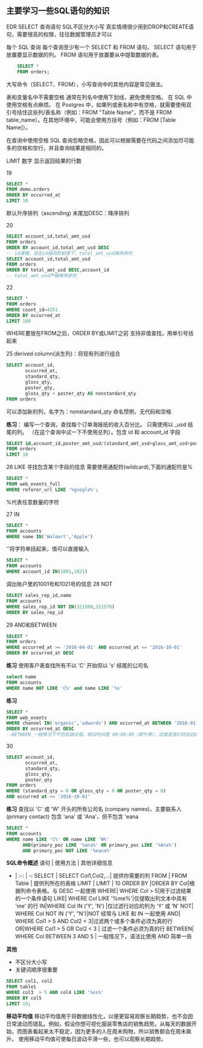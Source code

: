 ﻿## 主要学习一些SQL语句的知识
EDR 
SELECT 查询语句
SQL不区分大小写
真实情境很少用到DROP和CREATE语句，需要很高的权限，往往数据管理员才可以

每个 SQL 查询
每个查询至少有一个 SELECT 和 FROM 语句。 SELECT 语句用于放置要显示数据的列。 FROM 语句用于放置要从中提取数据的表。
```sql
    SELECT *  
    FROM orders;
```

大写命令（SELECT、FROM），小写查询中的其他内容是常见做法。


表和变量名中不需要空格
通常在列名中使用下划线，避免使用空格。 在 SQL 中使用空格有点麻烦。 在 Postgres 中，如果列或表名称中有空格，就需要使用双引号括住这些列/表名称（例如：FROM \"Table Name\"，而不是 FROM table_name）。在其他环境中，可能会使用方括号（例如：FROM [Table Name]）。

在查询中使用空格
SQL 查询忽略空格，因此可以根据需要在代码之间添加尽可能多的空格和空行，并且查询结果是相同的。

LIMIT 数字
显示返回结果的行数

19  
```sql
SELECT *
FROM demo.orders
ORDER BY occurred_at
LIMIT 10
```
默认升序排列（ascending)
末尾加DESC：降序排列

20
```sql
SELECT account_id,total_amt_usd
FROM orders
ORDER BY account_id,total_amt_usd DESC
-- id递增，且在id相同的前提下，total_amt_usd降序排列
SELECT account_id,total_amt_usd
FROM orders
ORDER BY total_amt_usd DESC,account_id
-- total_amt_usd严格降序排列
```
22
```sql
SELECT *
FROM orders
WHERE count_id=4251
ORDER BY occurred_at
LIMIT 100
```
WHERE要放在FROM之后，ORDER BY或LIMIT之前
支持非值查找，用单引号括起来

25
derived column(派生列)：将现有列进行组合
```sql
SELECT account_id,
       occurred_at,
       standard_qty,
       gloss_qty,
       poster_qty,
       gloss_qty + poster_qty AS nonstandard_qty
FROM orders
```
可以添加新的列，名字为：nonstandard_qty
命名惯例，无代码和空格

**练习**：
编写一个查询，查找每个订单海报纸的收入百分比。 只需使用以 _usd 结尾的列。 （在这个查询中试一下不使用总列）。包含 id 和 account_id 字段

```sql
SELECT id,account_id,poster_amt_usd/(standard_amt_usd+gloss_amt_usd+poster_amt_usd) AS post_per
FROM orders
LIMIT 10
```

26
LIKE 寻找包含某个字段的信息
需要使用通配符(wildcard),下面的通配符是%
```sql
SELECT *
FROM web_events_full
WHERE referer_url LIKE '%google%';
```
%代表任意数量的字符

27
IN
```sql
SELECT *
FROM accounts
WHERE name IN('Walmart','Apple')
```
''将字符串括起来，值可以直接输入
```sql    
SELECT *
FROM accounts
WHERE account_id IN(1001,1021)
```
调出账户里的1001号和1021号的信息
28
NOT
```sql
SELECT sales_rep_id,name
FROM accounts
WHERE sales_rep_id NOT IN(321500,321570)
ORDER BY sales_rep_id
```
29
AND和BETWEEN
```sql
SELECT *
FROM orders
WHERE occurred_at >= '2016-04-01' AND occurred_at <= '2016-10-01'
ORDER BY occurred_at DESC
```
**练习**
使用客户表查找所有不以 'C' 开始但以 's' 结尾的公司名
```sql
select name
FROM accounts
WHERE name NOT LIKE 'C%' and name LIKE '%s'
```
**练习**
```sql
SELECT *
FROM web_events
WHERE channel IN('organic','adwords') AND occurred_at BETWEEN '2016-01-01' AND '2017-01-01'
ORDER BY occurred_at DESC
--BETWEEN 一般情况下不包括端点值，假设时间是 00:00:00（即午夜），这就是我们将右边的时间点设置为 '2017-01-01' 的原因了
```
30
```sql
SELECT account_id,
       occurred_at,
       standard_qty,
       gloss_qty,
       poster_qty
FROM orders
WHERE (standard_qty = 0 OR gloss_qty = 0 OR poster_qty = 0)
AND occurred at >= '2016-10-01'
```
**练习**
查找以 'C' 或 'W' 开头的所有公司名 (company names)，主要联系人 (primary contact) 包含 'ana' 或 'Ana'，但不包含 'eana
```sql
SELECT *
FROM accounts
WHERE name LIKE 'C%' OR name LIKE 'W%' 
	  AND(primary_poc LIKE '%ana%' OR primary_poc LIKE '%Ana%')
      AND primary_poc NOT LIKE '%eana%'
```

**SQL命令概述**
语句 | 使用方法 |  其他详细信息
- | :-: | -: 
SELECT | SELECT Col1,Col2,...| 提供你需要的列 
FROM | FROM Table | 提供列所在的表格 
LIMIT | LIMIT | 10
ORDER BY |ORDER BY Col|根据列命令表格。与 DESC 一起使用
WHERE| WHERE Col > 5|用于过滤结果的一个条件语句
LIKE| WHERE Col LIKE '%me%'|仅提取出列文本中具有 'me' 的行
IN|WHERE Col IN ('Y', 'N') |仅过滤行对应的列为 'Y' 或 'N'
NOT| WHERE Col NOT IN ('Y', "N')|NOT 经常与 LIKE 和 IN 一起使用
AND| WHERE Col1 > 5 AND Col2 < 3|过滤两个或多个条件必须为真的行
OR|WHERE Col1 > 5 OR Col2 < 3 | 过滤一个条件必须为真的行
BETWEEN| WHERE Col BETWEEN 3 AND 5 | 一般情况下，语法比使用 AND 简单一些

**其他**

- 不区分大小写
- 关键词顺序很重要
```sql
SELECT col1, col2
FROM table1
WHERE col3  > 5 AND col4 LIKE '%os%'
ORDER BY col5
LIMIT 10;
```

**移动平均值**
移动平均值用于将数据线性化，以便更容易观察长期趋势，也不会因日常波动而错乱。例如，假设你想可视化服装零售店的销售趋势。从每天的数据开始，而图表看起来太不稳定，因为更多的人在周末购物，所以销售额会在周末飙升。
使用移动平均值可使每日波动平滑一些，也可以观察长期趋势。










